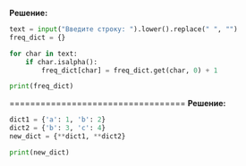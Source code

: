 **Решение:**
```python
text = input("Введите строку: ").lower().replace(" ", "")
freq_dict = {}

for char in text:
    if char.isalpha():
        freq_dict[char] = freq_dict.get(char, 0) + 1

print(freq_dict)
```
==================================
**Решение:**
```python
dict1 = {'a': 1, 'b': 2}
dict2 = {'b': 3, 'c': 4}
new_dict = {**dict1, **dict2}

print(new_dict)
```
